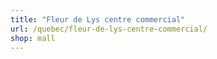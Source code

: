 ```yaml
---
title: "Fleur de Lys centre commercial"
url: /quebec/fleur-de-lys-centre-commercial/
shop: mall
---
```

